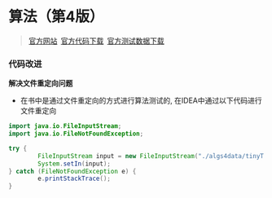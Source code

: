 # 算法（第4版）

>[官方网站](http://algs4.cs.princeton.edu/home/)&ensp;[官方代码下载](http://algs4.cs.princeton.edu/code/algs4.jar)&ensp;[官方测试数据下载](http://algs4.cs.princeton.edu/code/algs4-data.zip)

### **代码改进**

**解决文件重定向问题**

- 在书中是通过文件重定向的方式进行算法测试的, 在IDEA中通过以下代码进行文件重定向

```java
import java.io.FileInputStream;
import java.io.FileNotFoundException;

try {
        FileInputStream input = new FileInputStream("./algs4data/tinyT.txt");
        System.setIn(input);
} catch (FileNotFoundException e) {
        e.printStackTrace();
}
```
